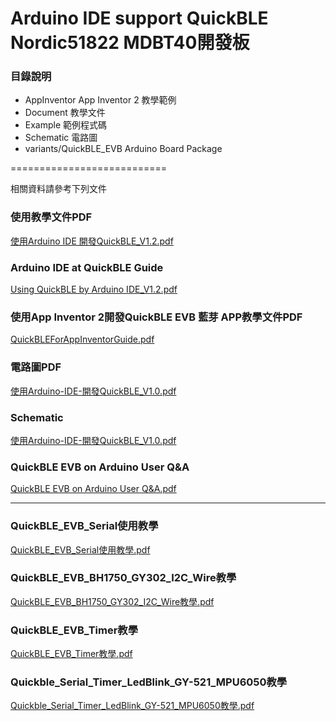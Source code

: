 Arduino IDE support QuickBLE Nordic51822 MDBT40開發板
===========================

### 目錄說明

* AppInventor App Inventor 2 	教學範例
* Document					教學文件
* Example						範例程式碼
* Schematic					電路圖
* variants/QuickBLE_EVB		Arduino Board Package

===========================


相關資料請參考下列文件

### 使用教學文件PDF
[使用Arduino IDE 開發QuickBLE_V1.2.pdf](https://github.com/VierMTech/QuickBLE_Nrf51822_Arduino_IDE/blob/master/%E4%BD%BF%E7%94%A8Arduino%20IDE%20%E9%96%8B%E7%99%BCQuickBLE_V1.2.pdf "教學")

### Arduino IDE at QuickBLE Guide
[Using QuickBLE by Arduino IDE_V1.2.pdf](https://github.com/VierMTech/QuickBLE_Nrf51822_Arduino_IDE/blob/master/Using%20QuickBLE%20by%20Arduino%20IDE_V1.2.pdf "Guide")

### 使用App Inventor 2開發QuickBLE EVB 藍芽 APP教學文件PDF
[QuickBLEForAppInventorGuide.pdf](https://github.com/VierMTech/QuickBLE_Nrf51822_Arduino_IDE/blob/master/QuickBLEForAppInventorGuide.pdf "QuickBLEForAppInventorGuide.pdf")


### 電路圖PDF
[使用Arduino-IDE-開發QuickBLE_V1.0.pdf](https://github.com/VierMTech/QuickBLE_Nrf51822_Arduino_IDE/blob/master/QuickBLE%20V11%20-%202018%2008%2017.pdf "電路圖")

### Schematic
[使用Arduino-IDE-開發QuickBLE_V1.0.pdf](https://github.com/VierMTech/QuickBLE_Nrf51822_Arduino_IDE/blob/master/QuickBLE%20V11%20-%202018%2008%2017.pdf "Schematic")

### QuickBLE EVB on Arduino User Q&A
[QuickBLE EVB on Arduino User Q&A.pdf](https://github.com/VierMTech/QuickBLE_Nrf51822_Arduino_IDE/blob/master/QuickBLE%20EVB%20on%20Arduino%20User%20Q%26A.pdf "QuickBLE EVB on Arduino User Q&A")

--------------------------------------
### QuickBLE_EVB_Serial使用教學
[QuickBLE_EVB_Serial使用教學.pdf](https://github.com/VierMTech/QuickBLE_Nrf51822_Arduino_IDE/blob/master/QuickBLE_EVB_Serial%E4%BD%BF%E7%94%A8%E6%95%99%E5%AD%B8.pdf "QuickBLE_EVB_Serial使用教學.pdf")

### QuickBLE_EVB_BH1750_GY302_I2C_Wire教學
[QuickBLE_EVB_BH1750_GY302_I2C_Wire教學.pdf](https://github.com/VierMTech/QuickBLE_Nrf51822_Arduino_IDE/blob/master/QuickBLE_EVB_BH1750_GY302_I2C_Wire%E6%95%99%E5%AD%B8.pdf "QuickBLE_EVB_BH1750_GY302_I2C_Wire教學.pdf")

### QuickBLE_EVB_Timer教學
[QuickBLE_EVB_Timer教學.pdf](https://github.com/VierMTech/QuickBLE_Nrf51822_Arduino_IDE/blob/master/QuickBLE_EVB_Timer%E6%95%99%E5%AD%B8.pdf "QuickBLE_EVB_Timer教學.pdf")

### Quickble_Serial_Timer_LedBlink_GY-521_MPU6050教學
[Quickble_Serial_Timer_LedBlink_GY-521_MPU6050教學.pdf](https://github.com/VierMTech/QuickBLE_Nrf51822_Arduino_IDE/blob/master/Document/Quickble_Serial_Timer_LedBlink_GY-521_MPU6050%E6%95%99%E5%AD%B8.pdf "Quickble_Serial_Timer_LedBlink_GY-521_MPU6050教學.pdf")


